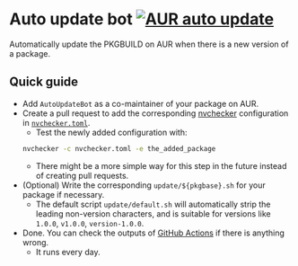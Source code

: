 # Auto update bot [![AUR auto update](https://github.com/arch4edu/aur-auto-update/actions/workflows/update.yml/badge.svg)](https://github.com/arch4edu/aur-auto-update/actions/workflows/update.yml)
Automatically update the PKGBUILD on AUR when there is a new version of a package.

## Quick guide

* Add `AutoUpdateBot` as a co-maintainer of your package on AUR.
* Create a pull request to add the corresponding [nvchecker](https://github.com/lilydjwg/nvchecker) configuration in [`nvchecker.toml`](https://github.com/arch4edu/aur-auto-update/blob/main/nvchecker.toml).
  * Test the newly added configuration with:
  ```sh
  nvchecker -c nvchecker.toml -e the_added_package
  ```
  * There might be a more simple way for this step in the future instead of creating pull requests.
* (Optional) Write the corresponding `update/${pkgbase}.sh` for your package if necessary.  
  * The default script `update/default.sh` will automatically strip the leading non-version characters, and is suitable for versions like `1.0.0`, `v1.0.0`, `version-1.0.0`.
* Done. You can check the outputs of [GitHub Actions](https://github.com/arch4edu/aur-auto-update/actions) if there is anything wrong.  
  * It runs every day.
